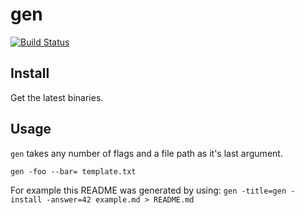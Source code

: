 # gen

[![Build Status](https://travis-ci.org/talend-glorieux/gen.svg?branch=master)](https://travis-ci.org/talend-glorieux/gen)

## Install

Get the latest binaries.

## Usage

`gen` takes any number of flags and a file path as it's last argument.

`gen -foo --bar= template.txt`

For example this README was generated by using: `gen -title=gen -install -answer=42 example.md > README.md`
